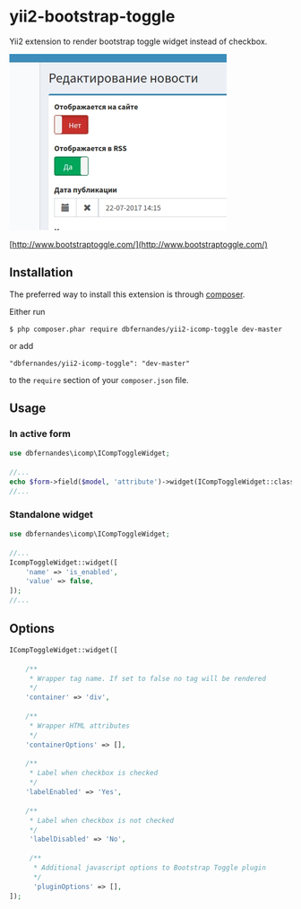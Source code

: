 yii2-bootstrap-toggle
===========

Yii2 extension to render bootstrap toggle widget instead of checkbox.

![Screenshot](screenshot.jpg)

[http://www.bootstraptoggle.com/](http://www.bootstraptoggle.com/)


## Installation

The preferred way to install this extension is through [composer](https://getcomposer.org/download/).

Either run

```
$ php composer.phar require dbfernandes/yii2-icomp-toggle dev-master
```

or add

```
"dbfernandes/yii2-icomp-toggle": "dev-master"
```

to the ```require``` section of your `composer.json` file.

## Usage

### In active form
```php
use dbfernandes\icomp\ICompToggleWidget;

//...
echo $form->field($model, 'attribute')->widget(ICompToggleWidget::className());
//...
```

### Standalone widget

```php
use dbfernandes\icomp\ICompToggleWidget;

//...
IcompToggleWidget::widget([
    'name' => 'is_enabled',
    'value' => false,
]);
//...
```

## Options

```php
ICompToggleWidget::widget([

    /**
     * Wrapper tag name. If set to false no tag will be rendered
     */
    'container' => 'div',

    /**
     * Wrapper HTML attributes
     */
    'containerOptions' => [],
    
    /**
     * Label when checkbox is checked
     */
    'labelEnabled' => 'Yes',
    
    /**
     * Label when checkbox is not checked
     */
     'labelDisabled' => 'No',
     
     /**
      * Additional javascript options to Bootstrap Toggle plugin 
      */
      'pluginOptions' => [],
]);
```
